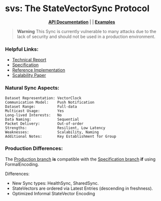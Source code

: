 # svs: The StateVectorSync Protocol

<div align="center">

[**API Documentation**](https://pkg.go.dev/github.com/justincpresley/ndn-sync/pkg/svs) | | [**Examples**](/examples/svs/README.md)

</div>

> **Warning**
> This Sync is currently vulnerable to many attacks due to the lack of security and should not be used in a production environment.


### Helpful Links:
* [Technical Report](https://named-data.net/wp-content/uploads/2021/07/ndn-0073-r2-SVS.pdf)
* [Specification](https://named-data.github.io/StateVectorSync/)
* [Reference Implementation](https://github.com/named-data/ndn-svs)
* [Scalability Paper](https://dl.acm.org/doi/pdf/10.1145/3517212.3559485)


### Natural Sync Aspects:
```
Dataset Representation: VectorClock
Communication Model:    Push Notification
Dataset Range:          Full-data
Multicast Usage:        Yes
Long-lived Interests:   No
Data Naming:            Sequential
Packet Delivery:        Out-of-order
Strengths:              Resilient, Low Latency
Weaknesses:             Scalability, Naming
Additional Notes:       Key Establishment for Group
```


### Production Differences:
The [Production branch](https://github.com/justincpresley/ndn-sync/tree/production) **is** compatible with the [Specification branch](https://github.com/justincpresley/ndn-sync/tree/specification) **if** using FormalEncoding.

Differences:
* New Sync types: HealthSync, SharedSync.
* StateVectors are ordered via Latest Entries (descending in freshness).
* Optimized Informal StateVector Encoding
